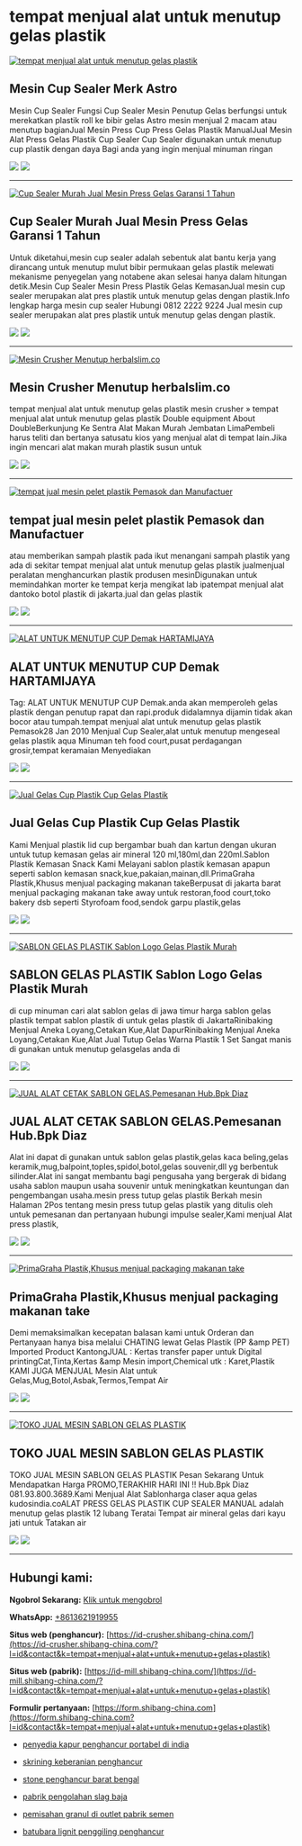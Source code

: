 # tempat menjual alat untuk menutup gelas plastik

<a href="https://swt.shibang-china.com/?l=id&img&k=tempat+menjual+alat+untuk+menutup+gelas+plastik" target="_blank">![tempat menjual alat untuk menutup gelas plastik](http://static.shibang-china.com/all-800x300/1035.jpg)</a>

## Mesin Cup Sealer Merk Astro
Mesin Cup Sealer Fungsi Cup Sealer Mesin Penutup Gelas berfungsi untuk merekatkan plastik roll ke bibir gelas Astro mesin menjual 2 macam atau menutup bagianJual Mesin Press Cup Press Gelas Plastik ManualJual Mesin Alat Press Gelas Plastik Cup Sealer Cup Sealer digunakan untuk menutup cup plastik dengan daya Bagi anda yang ingin menjual minuman ringan


<a href="https://whatsapp.shibangsoft.com/WhatsApp.php" target="_blank" title="WhatsApp">![](http://static.shibang-china.com/icon/whatsapp.png)</a> <a href="https://swt.shibang-china.com/?l=id&icon&k=tempat+menjual+alat+untuk+menutup+gelas+plastik" target="_blank">![](http://static.shibang-china.com/icon/chat-id.png)</a>

---

<a href="https://swt.shibang-china.com/?l=id&img&k=tempat+menjual+alat+untuk+menutup+gelas+plastik" target="_blank">![Cup Sealer Murah Jual Mesin Press Gelas Garansi 1 Tahun](http://static.shibang-china.com/all-800x300/268.jpg)</a>

## Cup Sealer Murah Jual Mesin Press Gelas Garansi 1 Tahun
Untuk diketahui,mesin cup sealer adalah sebentuk alat bantu kerja yang dirancang untuk menutup mulut bibir permukaan gelas plastik melewati mekanisme penyegelan yang notabene akan selesai hanya dalam hitungan detik.Mesin Cup Sealer Mesin Press Plastik Gelas KemasanJual mesin cup sealer merupakan alat pres plastik untuk menutup gelas dengan plastik.Info lengkap harga mesin cup sealer Hubungi 0812 2222 9224 Jual mesin cup sealer merupakan alat pres plastik untuk menutup gelas dengan plastik.


<a href="https://whatsapp.shibangsoft.com/WhatsApp.php" target="_blank" title="WhatsApp">![](http://static.shibang-china.com/icon/whatsapp.png)</a> <a href="https://swt.shibang-china.com/?l=id&icon&k=tempat+menjual+alat+untuk+menutup+gelas+plastik" target="_blank">![](http://static.shibang-china.com/icon/chat-id.png)</a>

---

<a href="https://swt.shibang-china.com/?l=id&img&k=tempat+menjual+alat+untuk+menutup+gelas+plastik" target="_blank">![Mesin Crusher Menutup herbalslim.co](http://static.shibang-china.com/all-800x300/754.jpg)</a>

## Mesin Crusher Menutup herbalslim.co
tempat menjual alat untuk menutup gelas plastik mesin crusher » tempat menjual alat untuk menutup gelas plastik Double equipment About DoubleBerkunjung Ke Sentra Alat Makan Murah Jembatan LimaPembeli harus teliti dan bertanya satusatu kios yang menjual alat di tempat lain.Jika ingin mencari alat makan murah plastik susun untuk


<a href="https://whatsapp.shibangsoft.com/WhatsApp.php" target="_blank" title="WhatsApp">![](http://static.shibang-china.com/icon/whatsapp.png)</a> <a href="https://swt.shibang-china.com/?l=id&icon&k=tempat+menjual+alat+untuk+menutup+gelas+plastik" target="_blank">![](http://static.shibang-china.com/icon/chat-id.png)</a>

---

<a href="https://swt.shibang-china.com/?l=id&img&k=tempat+menjual+alat+untuk+menutup+gelas+plastik" target="_blank">![tempat jual mesin pelet plastik Pemasok dan Manufactuer](http://static.shibang-china.com/all-800x300/221.jpg)</a>

## tempat jual mesin pelet plastik Pemasok dan Manufactuer
atau memberikan sampah plastik pada ikut menangani sampah plastik yang ada di sekitar tempat menjual alat untuk menutup gelas plastik jualmenjual peralatan menghancurkan plastik produsen mesinDigunakan untuk memindahkan morter ke tempat kerja mengikat lab ipatempat menjual alat dantoko botol plastik di jakarta.jual dan gelas plastik


<a href="https://whatsapp.shibangsoft.com/WhatsApp.php" target="_blank" title="WhatsApp">![](http://static.shibang-china.com/icon/whatsapp.png)</a> <a href="https://swt.shibang-china.com/?l=id&icon&k=tempat+menjual+alat+untuk+menutup+gelas+plastik" target="_blank">![](http://static.shibang-china.com/icon/chat-id.png)</a>

---

<a href="https://swt.shibang-china.com/?l=id&img&k=tempat+menjual+alat+untuk+menutup+gelas+plastik" target="_blank">![ALAT UNTUK MENUTUP CUP Demak HARTAMIJAYA](http://static.shibang-china.com/all-800x300/652.jpg)</a>

## ALAT UNTUK MENUTUP CUP Demak HARTAMIJAYA
Tag: ALAT UNTUK MENUTUP CUP Demak.anda akan memperoleh gelas plastik dengan penutup rapat dan rapi.produk didalamnya dijamin tidak akan bocor atau tumpah.tempat menjual alat untuk menutup gelas plastik Pemasok28 Jan 2010 Menjual Cup Sealer,alat untuk menutup mengeseal gelas plastik aqua Minuman teh food court,pusat perdagangan grosir,tempat keramaian Menyediakan


<a href="https://whatsapp.shibangsoft.com/WhatsApp.php" target="_blank" title="WhatsApp">![](http://static.shibang-china.com/icon/whatsapp.png)</a> <a href="https://swt.shibang-china.com/?l=id&icon&k=tempat+menjual+alat+untuk+menutup+gelas+plastik" target="_blank">![](http://static.shibang-china.com/icon/chat-id.png)</a>

---

<a href="https://swt.shibang-china.com/?l=id&img&k=tempat+menjual+alat+untuk+menutup+gelas+plastik" target="_blank">![Jual Gelas Cup Plastik Cup Gelas Plastik](http://static.shibang-china.com/all-800x300/1393.jpg)</a>

## Jual Gelas Cup Plastik Cup Gelas Plastik
Kami Menjual plastik lid cup bergambar buah dan kartun dengan ukuran untuk tutup kemasan gelas air mineral 120 ml,180ml,dan 220ml.Sablon Plastik Kemasan Snack Kami Melayani sablon plastik kemasan apapun seperti sablon kemasan snack,kue,pakaian,mainan,dll.PrimaGraha Plastik,Khusus menjual packaging makanan takeBerpusat di jakarta barat menjual packaging makanan take away untuk restoran,food court,toko bakery dsb seperti Styrofoam food,sendok garpu plastik,gelas


<a href="https://whatsapp.shibangsoft.com/WhatsApp.php" target="_blank" title="WhatsApp">![](http://static.shibang-china.com/icon/whatsapp.png)</a> <a href="https://swt.shibang-china.com/?l=id&icon&k=tempat+menjual+alat+untuk+menutup+gelas+plastik" target="_blank">![](http://static.shibang-china.com/icon/chat-id.png)</a>

---

<a href="https://swt.shibang-china.com/?l=id&img&k=tempat+menjual+alat+untuk+menutup+gelas+plastik" target="_blank">![SABLON GELAS PLASTIK Sablon Logo Gelas Plastik Murah](http://static.shibang-china.com/all-800x300/1362.jpg)</a>

## SABLON GELAS PLASTIK Sablon Logo Gelas Plastik Murah
di cup minuman cari alat sablon gelas di jawa timur harga sablon gelas plastik tempat sablon plastik di untuk gelas plastik di JakartaRinibaking Menjual Aneka Loyang,Cetakan Kue,Alat DapurRinibaking Menjual Aneka Loyang,Cetakan Kue,Alat Jual Tutup Gelas Warna Plastik 1 Set Sangat manis di gunakan untuk menutup gelasgelas anda di


<a href="https://whatsapp.shibangsoft.com/WhatsApp.php" target="_blank" title="WhatsApp">![](http://static.shibang-china.com/icon/whatsapp.png)</a> <a href="https://swt.shibang-china.com/?l=id&icon&k=tempat+menjual+alat+untuk+menutup+gelas+plastik" target="_blank">![](http://static.shibang-china.com/icon/chat-id.png)</a>

---

<a href="https://swt.shibang-china.com/?l=id&img&k=tempat+menjual+alat+untuk+menutup+gelas+plastik" target="_blank">![JUAL ALAT CETAK SABLON GELAS.Pemesanan Hub.Bpk Diaz](http://static.shibang-china.com/all-800x300/862.jpg)</a>

## JUAL ALAT CETAK SABLON GELAS.Pemesanan Hub.Bpk Diaz
Alat ini dapat di gunakan untuk sablon gelas plastik,gelas kaca beling,gelas keramik,mug,balpoint,toples,spidol,botol,gelas souvenir,dll yg berbentuk silinder.Alat ini sangat membantu bagi pengusaha yang bergerak di bidang usaha sablon maupun usaha souvenir untuk meningkatkan keuntungan dan pengembangan usaha.mesin press tutup gelas plastik Berkah mesin Halaman 2Pos tentang mesin press tutup gelas plastik yang ditulis oleh untuk pemesanan dan pertanyaan hubungi impulse sealer,Kami menjual Alat press plastik,


<a href="https://whatsapp.shibangsoft.com/WhatsApp.php" target="_blank" title="WhatsApp">![](http://static.shibang-china.com/icon/whatsapp.png)</a> <a href="https://swt.shibang-china.com/?l=id&icon&k=tempat+menjual+alat+untuk+menutup+gelas+plastik" target="_blank">![](http://static.shibang-china.com/icon/chat-id.png)</a>

---

<a href="https://swt.shibang-china.com/?l=id&img&k=tempat+menjual+alat+untuk+menutup+gelas+plastik" target="_blank">![PrimaGraha Plastik,Khusus menjual packaging makanan take](http://static.shibang-china.com/all-800x300/1361.jpg)</a>

## PrimaGraha Plastik,Khusus menjual packaging makanan take
Demi memaksimalkan kecepatan balasan kami untuk Orderan dan Pertanyaan hanya bisa melalui CHATING lewat Gelas Plastik (PP &amp PET) Imported Product KantongJUAL : Kertas transfer paper untuk Digital printingCat,Tinta,Kertas &amp Mesin import,Chemical utk : Karet,Plastik KAMI JUGA MENJUAL Mesin Alat untuk Gelas,Mug,Botol,Asbak,Termos,Tempat Air


<a href="https://whatsapp.shibangsoft.com/WhatsApp.php" target="_blank" title="WhatsApp">![](http://static.shibang-china.com/icon/whatsapp.png)</a> <a href="https://swt.shibang-china.com/?l=id&icon&k=tempat+menjual+alat+untuk+menutup+gelas+plastik" target="_blank">![](http://static.shibang-china.com/icon/chat-id.png)</a>

---

<a href="https://swt.shibang-china.com/?l=id&img&k=tempat+menjual+alat+untuk+menutup+gelas+plastik" target="_blank">![TOKO JUAL MESIN SABLON GELAS PLASTIK](http://static.shibang-china.com/all-800x300/18.jpg)</a>

## TOKO JUAL MESIN SABLON GELAS PLASTIK
TOKO JUAL MESIN SABLON GELAS PLASTIK Pesan Sekarang Untuk Mendapatkan Harga PROMO,TERAKHIR HARI INI !! Hub.Bpk Diaz 081.93.800.3689.Kami Menjual Alat Sablonharga claser aqua gelas kudosindia.coALAT PRESS GELAS PLASTIK CUP SEALER MANUAL adalah menutup gelas plastik 12 lubang Teratai Tempat air mineral gelas dari kayu jati untuk Tatakan air


<a href="https://whatsapp.shibangsoft.com/WhatsApp.php" target="_blank" title="WhatsApp">![](http://static.shibang-china.com/icon/whatsapp.png)</a> <a href="https://swt.shibang-china.com/?l=id&icon&k=tempat+menjual+alat+untuk+menutup+gelas+plastik" target="_blank">![](http://static.shibang-china.com/icon/chat-id.png)</a>

---
## Hubungi kami:

**Ngobrol Sekarang:** [Klik untuk mengobrol](https://swt.shibang-china.com?l=id&contact&k=tempat+menjual+alat+untuk+menutup+gelas+plastik)

**WhatsApp:**  [+8613621919955](https://whatsapp.shibangsoft.com/WhatsApp.php)

**Situs web (penghancur):** [https://id-crusher.shibang-china.com/](https://id-crusher.shibang-china.com/?l=id&contact&k=tempat+menjual+alat+untuk+menutup+gelas+plastik)

**Situs web (pabrik):** [https://id-mill.shibang-china.com/](https://id-mill.shibang-china.com/?l=id&contact&k=tempat+menjual+alat+untuk+menutup+gelas+plastik)

**Formulir pertanyaan:** [https://form.shibang-china.com](https://form.shibang-china.com?l=id&contact&k=tempat+menjual+alat+untuk+menutup+gelas+plastik)

* [penyedia kapur penghancur portabel di india](../33/penyedia%20kapur%20penghancur%20portabel%20di%20india.md)

* [skrining keberanian penghancur](../32/skrining%20keberanian%20penghancur.md)

* [stone penghancur barat bengal](../35/stone%20penghancur%20barat%20bengal.md)

* [pabrik pengolahan slag baja](../37/pabrik%20pengolahan%20slag%20baja.md)

* [pemisahan granul di outlet pabrik semen](../34/pemisahan%20granul%20di%20outlet%20pabrik%20semen.md)

* [batubara lignit penggiling penghancur](../37/batubara%20lignit%20penggiling%20penghancur.md)